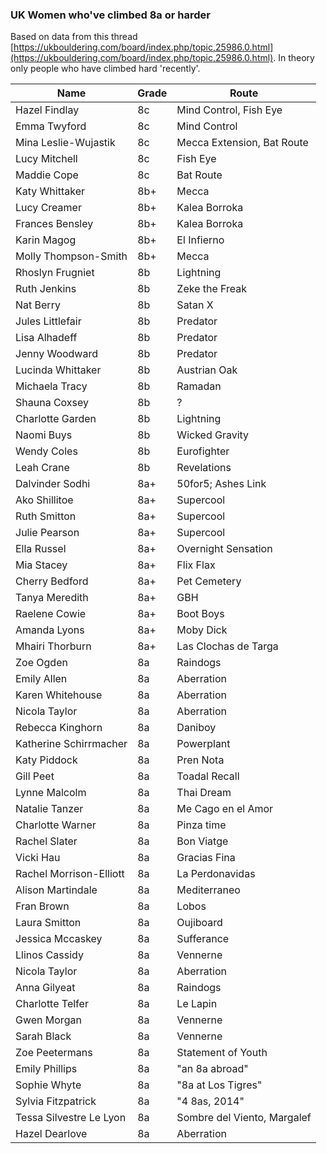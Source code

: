 ### UK Women who've climbed 8a or harder

Based on data from this thread [https://ukbouldering.com/board/index.php/topic,25986.0.html](https://ukbouldering.com/board/index.php/topic,25986.0.html). In theory only people who have climbed hard 'recently'.

| Name | Grade | Route |
|------|-------|-------|
|Hazel Findlay|8c|Mind Control, Fish Eye|
|Emma Twyford|8c|Mind Control|
|Mina Leslie-Wujastik|8c|Mecca Extension, Bat Route|
|Lucy Mitchell|8c|Fish Eye|
|Maddie Cope|8c|Bat Route|
|Katy Whittaker|8b+|Mecca|
|Lucy Creamer|8b+|Kalea Borroka|
|Frances Bensley|8b+|Kalea Borroka|
|Karin Magog|8b+|El Infierno|
|Molly Thompson-Smith|8b+|Mecca|
|Rhoslyn Frugniet|8b|Lightning|
|Ruth Jenkins|8b|Zeke the Freak|
|Nat Berry|8b|Satan X|
|Jules Littlefair|8b|Predator|
|Lisa Alhadeff|8b|Predator|
|Jenny Woodward|8b|Predator|
|Lucinda Whittaker|8b|Austrian Oak|
|Michaela Tracy|8b|Ramadan|
|Shauna Coxsey|8b|?|
|Charlotte Garden|8b|Lightning|
|Naomi Buys|8b|Wicked Gravity|
|Wendy Coles|8b|Eurofighter|
|Leah Crane|8b|Revelations|
|Dalvinder Sodhi|8a+|50for5; Ashes Link|
|Ako Shillitoe|8a+|Supercool|
|Ruth Smitton|8a+|Supercool|
|Julie Pearson|8a+|Supercool|
|Ella Russel|8a+|Overnight Sensation|
|Mia Stacey|8a+|Flix Flax|
|Cherry Bedford|8a+|Pet Cemetery|
|Tanya Meredith|8a+|GBH|
|Raelene Cowie|8a+|Boot Boys|
|Amanda Lyons|8a+|Moby Dick|
|Mhairi Thorburn|8a+|Las Clochas de Targa|
|Zoe Ogden|8a|Raindogs|
|Emily Allen|8a|Aberration|
|Karen Whitehouse|8a|Aberration|
|Nicola Taylor|8a|Aberration|
|Rebecca Kinghorn|8a|Daniboy|
|Katherine Schirrmacher|8a|Powerplant|
|Katy Piddock|8a|Pren Nota|
|Gill Peet|8a|Toadal Recall|
|Lynne Malcolm|8a|Thai Dream|
|Natalie Tanzer|8a|Me Cago en el Amor|
|Charlotte Warner|8a|Pinza time|
|Rachel Slater|8a|Bon Viatge|
|Vicki Hau|8a|Gracias Fina|
|Rachel Morrison-Elliott|8a|La Perdonavidas|
|Alison Martindale|8a|Mediterraneo|
|Fran Brown|8a|Lobos|
|Laura Smitton|8a|Oujiboard|
|Jessica Mccaskey|8a|Sufferance|
|Llinos Cassidy|8a|Vennerne|
|Nicola Taylor|8a|Aberration|
|Anna Gilyeat|8a|Raindogs|
|Charlotte Telfer|8a|Le Lapin|
|Gwen Morgan|8a|Vennerne|
|Sarah Black|8a|Vennerne|
|Zoe Peetermans|8a|Statement of Youth|
|Emily Phillips|8a|"an 8a abroad"|
|Sophie Whyte |8a|"8a at Los Tigres"|
|Sylvia Fitzpatrick|8a|"4 8as, 2014"|
|Tessa Silvestre Le Lyon|8a|Sombre del Viento, Margalef|
|Hazel Dearlove|8a|Aberration|